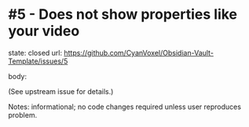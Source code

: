 # #5 - Does not show properties like your video

state: closed
url: https://github.com/CyanVoxel/Obsidian-Vault-Template/issues/5

body:

(See upstream issue for details.)

Notes: informational; no code changes required unless user reproduces problem.